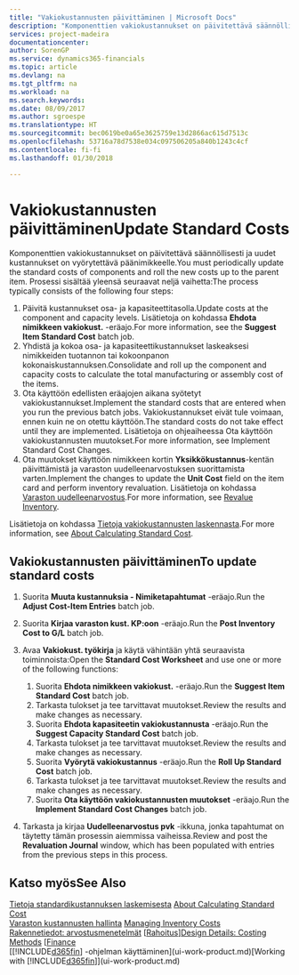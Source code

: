 ```yaml
---
title: "Vakiokustannusten päivittäminen | Microsoft Docs"
description: "Komponenttien vakiokustannukset on päivitettävä säännöllisesti ja uudet kustannukset on vyörytettävä päänimikkeelle."
services: project-madeira
documentationcenter: 
author: SorenGP
ms.service: dynamics365-financials
ms.topic: article
ms.devlang: na
ms.tgt_pltfrm: na
ms.workload: na
ms.search.keywords: 
ms.date: 08/09/2017
ms.author: sgroespe
ms.translationtype: HT
ms.sourcegitcommit: bec0619be0a65e3625759e13d2866ac615d7513c
ms.openlocfilehash: 53716a78d7538e034c097506205a840b1243c4cf
ms.contentlocale: fi-fi
ms.lasthandoff: 01/30/2018

---
```

# <a name="update-standard-costs"></a><span data-ttu-id="53292-103">Vakiokustannusten päivittäminen</span><span class="sxs-lookup"><span data-stu-id="53292-103">Update Standard Costs</span></span>
<span data-ttu-id="53292-104">Komponenttien vakiokustannukset on päivitettävä säännöllisesti ja uudet kustannukset on vyörytettävä päänimikkeelle.</span><span class="sxs-lookup"><span data-stu-id="53292-104">You must periodically update the standard costs of components and roll the new costs up to the parent item.</span></span> <span data-ttu-id="53292-105">Prosessi sisältää yleensä seuraavat neljä vaihetta:</span><span class="sxs-lookup"><span data-stu-id="53292-105">The process typically consists of the following four steps:</span></span>  

1.  <span data-ttu-id="53292-106">Päivitä kustannukset osa- ja kapasiteettitasolla.</span><span class="sxs-lookup"><span data-stu-id="53292-106">Update costs at the component and capacity levels.</span></span> <span data-ttu-id="53292-107">Lisätietoja on kohdassa **Ehdota nimikkeen vakiokust.** -eräajo.</span><span class="sxs-lookup"><span data-stu-id="53292-107">For more information, see the **Suggest Item Standard Cost** batch job.</span></span>  
2.  <span data-ttu-id="53292-108">Yhdistä ja kokoa osa- ja kapasiteettikustannukset laskeaksesi nimikkeiden tuotannon tai kokoonpanon kokonaiskustannuksen.</span><span class="sxs-lookup"><span data-stu-id="53292-108">Consolidate and roll up the component and capacity costs to calculate the total manufacturing or assembly cost of the items.</span></span>  
3.  <span data-ttu-id="53292-109">Ota käyttöön edellisten eräajojen aikana syötetyt vakiokustannukset.</span><span class="sxs-lookup"><span data-stu-id="53292-109">Implement the standard costs that are entered when you run the previous batch jobs.</span></span> <span data-ttu-id="53292-110">Vakiokustannukset eivät tule voimaan, ennen kuin ne on otettu käyttöön.</span><span class="sxs-lookup"><span data-stu-id="53292-110">The standard costs do not take effect until they are implemented.</span></span> <span data-ttu-id="53292-111">Lisätietoja on ohjeaiheessa Ota käyttöön vakiokustannusten muutokset.</span><span class="sxs-lookup"><span data-stu-id="53292-111">For more information, see Implement Standard Cost Changes.</span></span>  
4.  <span data-ttu-id="53292-112">Ota muutokset käyttöön nimikkeen kortin **Yksikkökustannus**-kentän päivittämistä ja varaston uudelleenarvostuksen suorittamista varten.</span><span class="sxs-lookup"><span data-stu-id="53292-112">Implement the changes to update the **Unit Cost** field on the item card and perform inventory revaluation.</span></span> <span data-ttu-id="53292-113">Lisätietoja on kohdassa [Varaston uudelleenarvostus](inventory-how-revalue-inventory.md).</span><span class="sxs-lookup"><span data-stu-id="53292-113">For more information, see [Revalue Inventory](inventory-how-revalue-inventory.md).</span></span>  

<span data-ttu-id="53292-114">Lisätietoja on kohdassa [Tietoja vakiokustannusten laskennasta](finance-about-calculating-standard-cost.md).</span><span class="sxs-lookup"><span data-stu-id="53292-114">For more information, see [About Calculating Standard Cost](finance-about-calculating-standard-cost.md).</span></span>  
## <a name="to-update-standard-costs"></a><span data-ttu-id="53292-115">Vakiokustannusten päivittäminen</span><span class="sxs-lookup"><span data-stu-id="53292-115">To update standard costs</span></span>  
1.  <span data-ttu-id="53292-116">Suorita **Muuta kustannuksia - Nimiketapahtumat** -eräajo.</span><span class="sxs-lookup"><span data-stu-id="53292-116">Run the **Adjust Cost-Item Entries** batch job.</span></span>  
2.  <span data-ttu-id="53292-117">Suorita **Kirjaa varaston kust. KP:oon** -eräajo.</span><span class="sxs-lookup"><span data-stu-id="53292-117">Run the **Post Inventory Cost to G/L** batch job.</span></span>  
3.  <span data-ttu-id="53292-118">Avaa **Vakiokust. työkirja** ja käytä vähintään yhtä seuraavista toiminnoista:</span><span class="sxs-lookup"><span data-stu-id="53292-118">Open the **Standard Cost Worksheet** and use one or more of the following functions:</span></span>  

    1.  <span data-ttu-id="53292-119">Suorita **Ehdota nimikkeen vakiokust.** -eräajo.</span><span class="sxs-lookup"><span data-stu-id="53292-119">Run the **Suggest Item Standard Cost** batch job.</span></span>  
    2.  <span data-ttu-id="53292-120">Tarkasta tulokset ja tee tarvittavat muutokset.</span><span class="sxs-lookup"><span data-stu-id="53292-120">Review the results and make changes as necessary.</span></span>  
    3.  <span data-ttu-id="53292-121">Suorita **Ehdota kapasiteetin vakiokustannusta** -eräajo.</span><span class="sxs-lookup"><span data-stu-id="53292-121">Run the **Suggest Capacity Standard Cost** batch job.</span></span>  
    4.  <span data-ttu-id="53292-122">Tarkasta tulokset ja tee tarvittavat muutokset.</span><span class="sxs-lookup"><span data-stu-id="53292-122">Review the results and make changes as necessary.</span></span>
    5. <span data-ttu-id="53292-123">Suorita **Vyörytä vakiokustannus** -eräajo.</span><span class="sxs-lookup"><span data-stu-id="53292-123">Run the **Roll Up Standard Cost** batch job.</span></span>
    6.  <span data-ttu-id="53292-124">Tarkasta tulokset ja tee tarvittavat muutokset.</span><span class="sxs-lookup"><span data-stu-id="53292-124">Review the results and make changes as necessary.</span></span>
    7.  <span data-ttu-id="53292-125">Suorita **Ota käyttöön vakiokustannusten muutokset** -eräajo.</span><span class="sxs-lookup"><span data-stu-id="53292-125">Run the **Implement Standard Cost Changes** batch job.</span></span>  
4.  <span data-ttu-id="53292-126">Tarkasta ja kirjaa **Uudelleenarvostus pvk** -ikkuna, jonka tapahtumat on täytetty tämän prosessin aiemmissa vaiheissa.</span><span class="sxs-lookup"><span data-stu-id="53292-126">Review and post the **Revaluation Journal** window, which has been populated with entries from the previous steps in this process.</span></span>  

## <a name="see-also"></a><span data-ttu-id="53292-127">Katso myös</span><span class="sxs-lookup"><span data-stu-id="53292-127">See Also</span></span>  
 <span data-ttu-id="53292-128">[Tietoja standardikustannuksen laskemisesta](finance-about-calculating-standard-cost.md) </span><span class="sxs-lookup"><span data-stu-id="53292-128">[About Calculating Standard Cost](finance-about-calculating-standard-cost.md) </span></span>  
 <span data-ttu-id="53292-129">[Varaston kustannusten hallinta](finance-manage-inventory-costs.md) </span><span class="sxs-lookup"><span data-stu-id="53292-129">[Managing Inventory Costs](finance-manage-inventory-costs.md) </span></span>  
 <span data-ttu-id="53292-130">[Rakennetiedot: arvostusmenetelmät](design-details-costing-methods.md) [[Rahoitus](finance.md)]</span><span class="sxs-lookup"><span data-stu-id="53292-130">[Design Details: Costing Methods](design-details-costing-methods.md) [[Finance](finance.md)</span></span>  
 <span data-ttu-id="53292-131">[[!INCLUDE[d365fin](includes/d365fin_md.md)] -ohjelman käyttäminen](ui-work-product.md)</span><span class="sxs-lookup"><span data-stu-id="53292-131">[Working with [!INCLUDE[d365fin](includes/d365fin_md.md)]](ui-work-product.md)</span></span>  

